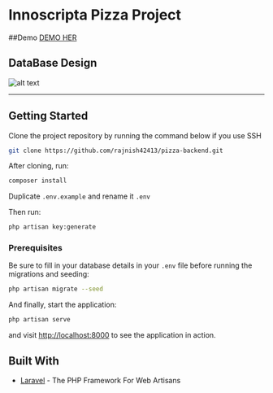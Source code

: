 # Innoscripta Pizza Project

##Demo
<a href="https://backend-pizza.herokuapp.com/" target="_blank" >DEMO HER</a>

## DataBase Design
  ![alt text](https://res.cloudinary.com/dh7apsl5o/image/upload/v1571078665/Innoscripta-pizza-task_itf5dp.png)


<hr>

## Getting Started

Clone the project repository by running the command below if you use SSH

```bash
git clone https://github.com/rajnish42413/pizza-backend.git
```

After cloning, run:

```bash
composer install
```

Duplicate `.env.example` and rename it `.env`

Then run:

```bash
php artisan key:generate
```


### Prerequisites

Be sure to fill in your database details in your `.env` file before running the migrations and seeding:

```bash
php artisan migrate --seed
```

And finally, start the application:

```bash
php artisan serve
```

and visit [http://localhost:8000](http://localhost:8000) to see the application in action.

## Built With

* [Laravel](https://laravel.com) - The PHP Framework For Web Artisans
